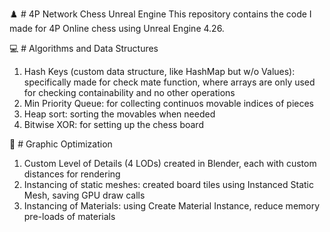 ♟️ # 4P Network Chess Unreal Engine
This repository contains the code I made for 4P Online chess using Unreal Engine 4.26. 

💻 # Algorithms and Data Structures
1. Hash Keys (custom data structure, like HashMap but w/o Values): specifically made for check mate function, where arrays are only used for checking containability and no other operations
2. Min Priority Queue: for collecting continuos movable indices of pieces
3. Heap sort: sorting the movables when needed
4. Bitwise XOR: for setting up the chess board

🧊 # Graphic Optimization
1. Custom Level of Details (4 LODs) created in Blender, each with custom distances for rendering
2. Instancing of static meshes: created board tiles using Instanced Static Mesh, saving GPU draw calls
3. Instancing of Materials: using Create Material Instance, reduce memory pre-loads of materials
